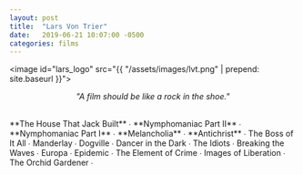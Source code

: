 ```yaml
---
layout: post
title:  "Lars Von Trier"
date:   2019-06-21 10:07:00 -0500
categories: films
---
```


<image id="lars_logo" src="{{ "/assets/images/lvt.png" | prepend: site.baseurl }}"></image>
<br>
<p style="text-align: center; font-style: italic">"A film should be like a rock in the shoe."</p>
<br>
<span class="a24_color">**The House That Jack Built**</span> ∙
<span class="a24_color">**Nymphomaniac Part II**</span> ∙
<span class="a24_color">**Nymphomaniac Part I**</span>  ∙
<span class="a24_color">**Melancholia**</span> ∙
<span class="a24_color">**Antichrist**</span> ∙
The Boss of It All ∙
Manderlay ∙
Dogville ∙
Dancer in the Dark ∙
The Idiots ∙
Breaking the Waves ∙
Europa ∙
Epidemic ∙
The Element of Crime ∙
Images of Liberation ∙
The Orchid Gardener ∙